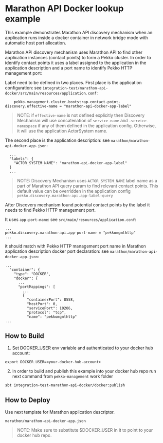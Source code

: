 Marathon API Docker lookup example
==================================

This example demonstrates Marathon API discovery mechanism when an application runs inside a docker container in 
network bridge mode with automatic host port allocation.

Marathon API discovery mechanism uses Marathon API to find other application instances (contact points) to form a Pekko cluster.
In order to identify contact points it uses a label assigned to the application in the application description and 
a port name to identify Pekko HTTP management port:

Label need to be defined in two places. 
First place is the application configuration:
see `integration-test/marathon-api-docker/src/main/resources/application.conf`:
```
    pekko.management.cluster.bootstrap.contact-point-discovery.effective-name = "marathon-api-docker-app-label"
```

> NOTE: if `effective-name` is not defined explicitly then Discovery Mechanism will use concatenation of
> `service-name` and `.service-namespace` if any of them defined in the application config. Otherwise, it will use
> the application ActorSystem name.

The second place is the application description:
see `marathon/marathon-api-docker-app.json`:
```
  ...
  "labels": {
    "ACTOR_SYSTEM_NAME": "marathon-api-docker-app-label"
  }
  ...

```

> NOTE: Discovery Mechanism uses `ACTOR_SYSTEM_NAME` label name as a part of Marathon API query param to find relevant contact points.
> This default value can be overridden in the application config `pekko.discovery.marathon-api.app-label-query`

After Discovery mechanism found potential contact points by the label it needs to find Pekko HTTP management port.

It uses `app-port-name`:
see `src/main/resources/application.conf`:
```
...
pekko.discovery.marathon-api.app-port-name = "pekkomgmthttp"
... 
``` 

it should match with Pekko HTTP management port name in Marathon application description docker port declaration:
see `marathon/marathon-api-docker-app.json`:
```
...
  "container": {
    "type": "DOCKER",
    "docker": {
      ...
      "portMappings": [
        ...
        {
          "containerPort": 8558,
          "hostPort": 0,
          "servicePort": 10206,
          "protocol": "tcp",
          "name": "pekkomgmthttp"
...
```

How to Build
------------

1. Set DOCKER_USER env variable and authenticated to your docker hub account:

`export DOCKER_USER=<your-docker-hub-account>`

2. In order to build and publish this example into your docker hub repo run next command from `pekko-management` work folder

`sbt integration-test-marathon-api-docker/docker:publish`

How to Deploy
-------------

Use next template for Marathon application descriptor. 

`marathon/marathon-api-docker-app.json`

> NOTE: Make sure to substitute $DOCKER_USER in it to point to your docker hub repo.

